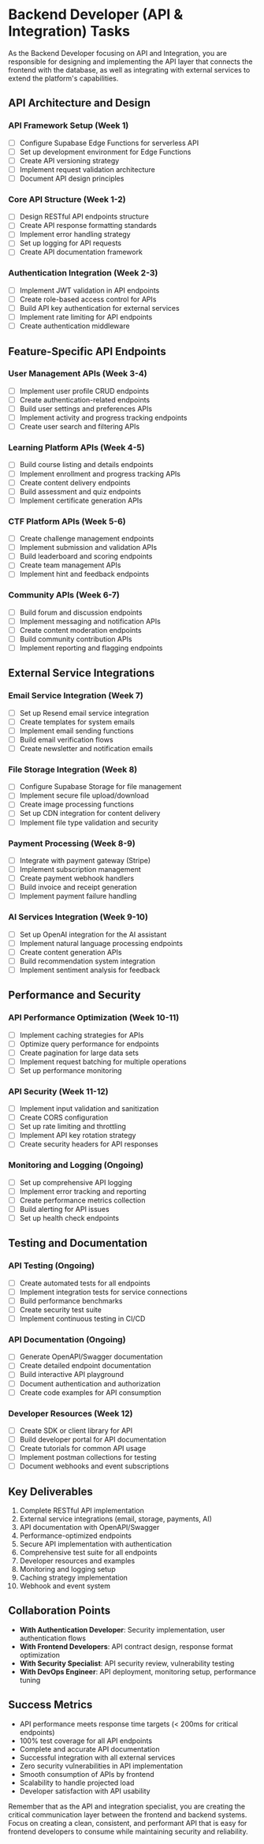 
# Backend Developer (API & Integration) Tasks

As the Backend Developer focusing on API and Integration, you are responsible for designing and implementing the API layer that connects the frontend with the database, as well as integrating with external services to extend the platform's capabilities.

## API Architecture and Design

### API Framework Setup (Week 1)
- [ ] Configure Supabase Edge Functions for serverless API
- [ ] Set up development environment for Edge Functions
- [ ] Create API versioning strategy
- [ ] Implement request validation architecture
- [ ] Document API design principles

### Core API Structure (Week 1-2)
- [ ] Design RESTful API endpoints structure
- [ ] Create API response formatting standards
- [ ] Implement error handling strategy
- [ ] Set up logging for API requests
- [ ] Create API documentation framework

### Authentication Integration (Week 2-3)
- [ ] Implement JWT validation in API endpoints
- [ ] Create role-based access control for APIs
- [ ] Build API key authentication for external services
- [ ] Implement rate limiting for API endpoints
- [ ] Create authentication middleware

## Feature-Specific API Endpoints

### User Management APIs (Week 3-4)
- [ ] Implement user profile CRUD endpoints
- [ ] Create authentication-related endpoints
- [ ] Build user settings and preferences APIs
- [ ] Implement activity and progress tracking endpoints
- [ ] Create user search and filtering APIs

### Learning Platform APIs (Week 4-5)
- [ ] Build course listing and details endpoints
- [ ] Implement enrollment and progress tracking APIs
- [ ] Create content delivery endpoints
- [ ] Build assessment and quiz endpoints
- [ ] Implement certificate generation APIs

### CTF Platform APIs (Week 5-6)
- [ ] Create challenge management endpoints
- [ ] Implement submission and validation APIs
- [ ] Build leaderboard and scoring endpoints
- [ ] Create team management APIs
- [ ] Implement hint and feedback endpoints

### Community APIs (Week 6-7)
- [ ] Build forum and discussion endpoints
- [ ] Implement messaging and notification APIs
- [ ] Create content moderation endpoints
- [ ] Build community contribution APIs
- [ ] Implement reporting and flagging endpoints

## External Service Integrations

### Email Service Integration (Week 7)
- [ ] Set up Resend email service integration
- [ ] Create templates for system emails
- [ ] Implement email sending functions
- [ ] Build email verification flows
- [ ] Create newsletter and notification emails

### File Storage Integration (Week 8)
- [ ] Configure Supabase Storage for file management
- [ ] Implement secure file upload/download
- [ ] Create image processing functions
- [ ] Set up CDN integration for content delivery
- [ ] Implement file type validation and security

### Payment Processing (Week 8-9)
- [ ] Integrate with payment gateway (Stripe)
- [ ] Implement subscription management
- [ ] Create payment webhook handlers
- [ ] Build invoice and receipt generation
- [ ] Implement payment failure handling

### AI Services Integration (Week 9-10)
- [ ] Set up OpenAI integration for the AI assistant
- [ ] Implement natural language processing endpoints
- [ ] Create content generation APIs
- [ ] Build recommendation system integration
- [ ] Implement sentiment analysis for feedback

## Performance and Security

### API Performance Optimization (Week 10-11)
- [ ] Implement caching strategies for APIs
- [ ] Optimize query performance for endpoints
- [ ] Create pagination for large data sets
- [ ] Implement request batching for multiple operations
- [ ] Set up performance monitoring

### API Security (Week 11-12)
- [ ] Implement input validation and sanitization
- [ ] Create CORS configuration
- [ ] Set up rate limiting and throttling
- [ ] Implement API key rotation strategy
- [ ] Create security headers for API responses

### Monitoring and Logging (Ongoing)
- [ ] Set up comprehensive API logging
- [ ] Implement error tracking and reporting
- [ ] Create performance metrics collection
- [ ] Build alerting for API issues
- [ ] Set up health check endpoints

## Testing and Documentation

### API Testing (Ongoing)
- [ ] Create automated tests for all endpoints
- [ ] Implement integration tests for service connections
- [ ] Build performance benchmarks
- [ ] Create security test suite
- [ ] Implement continuous testing in CI/CD

### API Documentation (Ongoing)
- [ ] Generate OpenAPI/Swagger documentation
- [ ] Create detailed endpoint documentation
- [ ] Build interactive API playground
- [ ] Document authentication and authorization
- [ ] Create code examples for API consumption

### Developer Resources (Week 12)
- [ ] Create SDK or client library for API
- [ ] Build developer portal for API documentation
- [ ] Create tutorials for common API usage
- [ ] Implement postman collections for testing
- [ ] Document webhooks and event subscriptions

## Key Deliverables

1. Complete RESTful API implementation
2. External service integrations (email, storage, payments, AI)
3. API documentation with OpenAPI/Swagger
4. Performance-optimized endpoints
5. Secure API implementation with authentication
6. Comprehensive test suite for all endpoints
7. Developer resources and examples
8. Monitoring and logging setup
9. Caching strategy implementation
10. Webhook and event system

## Collaboration Points

- **With Authentication Developer**: Security implementation, user authentication flows
- **With Frontend Developers**: API contract design, response format optimization
- **With Security Specialist**: API security review, vulnerability testing
- **With DevOps Engineer**: API deployment, monitoring setup, performance tuning

## Success Metrics

- API performance meets response time targets (< 200ms for critical endpoints)
- 100% test coverage for all API endpoints
- Complete and accurate API documentation
- Successful integration with all external services
- Zero security vulnerabilities in API implementation
- Smooth consumption of APIs by frontend
- Scalability to handle projected load
- Developer satisfaction with API usability

Remember that as the API and integration specialist, you are creating the critical communication layer between the frontend and backend systems. Focus on creating a clean, consistent, and performant API that is easy for frontend developers to consume while maintaining security and reliability.
